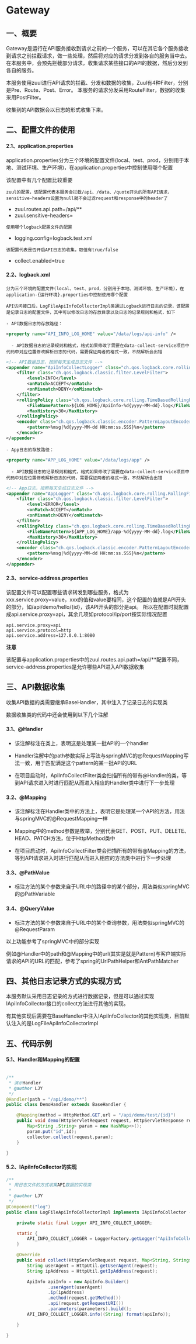 # Gateway

## 一、概要

Gateway是运行在API服务接收到请求之前的一个服务，可以在其它各个服务接收到请求之前拦截请求，做一些处理，然后将对应的请求分发到各自的服务当中去。
在本服务中，会预先拦截部分请求，收集请求某些接口的API的数据，然后分发到各自的服务。

本服务使用zuul进行API请求的拦截、分发和数据的收集，Zuul有4种Filter，分别是Pre、Route、Post、Error。
本服务的请求分发采用RouteFilter，数据的收集采用PostFilter。

收集到的API数据会以日志的形式收集下来。

## 二、配置文件的使用

#### 2.1、application.properties

application.properties分为三个环境的配置文件(local、test、prod，分别用于本地、测试环境、生产环境)，在application.properties中控制使用哪个配置

该配置中有几个配置比较重要
    
    zuul的配置，该配置代表本服务会拦截/api、/data、/quote开头的所有API请求，sensitive-headers设置为null就不会过滤request和response中的header了
    
   - zuul.routes.api.path=/api/**
   - zuul.sensitive-headers=
   
    使用哪个logback配置文件的配置
   
   - logging.config=logback.test.xml
   
    该配置代表是否开启API日志的收集，取值有true/false
   
   - collect.enabled=true
   
#### 2.2、logback.xml

    分为三个环境的配置文件(local、test、prod，分别用于本地、测试环境、生产环境)，在application-{运行环境}.properties中控制使用哪个配置

    API访问接口后，LogFileApiInfoCollectorImpl类通过Logback进行日志的记录，该配置是记录日志的配置文件，其中可以修改日志的存放目录以及日志的记录规则和格式，如下

    - API数据日志的存放路径：
   
   ```xml
   <property name="API_INFO_LOG_HOME" value="/data/logs/api-info" />
   ```
       
      - API数据日志的记录规则和格式，格式如果修改了需要在data-collect-service项目中代码中对应位置修改解析日志的代码，需要保证两者的格式一致，不然解析会出错  
       
   ```xml
   <!-- API数据日志，按照每天生成日志文件 -->
   <appender name="ApiInfoCollectLogger" class="ch.qos.logback.core.rolling.RollingFileAppender">
       <filter class="ch.qos.logback.classic.filter.LevelFilter">
           <level>INFO</level>
           <onMatch>ACCEPT</onMatch>
           <onMismatch>DENY</onMismatch>
       </filter>
       <rollingPolicy class="ch.qos.logback.core.rolling.TimeBasedRollingPolicy">
           <FileNamePattern>${LOG_HOME}/ApiInfo-%d{yyyy-MM-dd}.log</FileNamePattern>
           <MaxHistory>30</MaxHistory>
       </rollingPolicy>
       <encoder class="ch.qos.logback.classic.encoder.PatternLayoutEncoder">
           <pattern>%msg|%d{yyyy-MM-dd HH:mm:ss.SSS}%n</pattern>
       </encoder>
   </appender>
   ```
   
    - App日志的存放路径：
   
   ```xml
   <property name="APP_LOG_HOME" value="/data/logs/app" />
   ```
       
      - API数据日志的记录规则和格式，格式如果修改了需要在data-collect-service项目中代码中对应位置修改解析日志的代码，需要保证两者的格式一致，不然解析会出错  
       
   ```xml
   <!-- App日志，按照每天生成日志文件 -->
   <appender name="AppLogger" class="ch.qos.logback.core.rolling.RollingFileAppender">
       <filter class="ch.qos.logback.classic.filter.LevelFilter">
           <level>ERROR</level>
           <onMatch>ACCEPT</onMatch>
           <onMismatch>DENY</onMismatch>
       </filter>
       <rollingPolicy class="ch.qos.logback.core.rolling.TimeBasedRollingPolicy">
           <FileNamePattern>${APP_LOG_HOME}/app-%d{yyyy-MM-dd}.log</FileNamePattern>
           <MaxHistory>30</MaxHistory>
       </rollingPolicy>
       <encoder class="ch.qos.logback.classic.encoder.PatternLayoutEncoder">
           <pattern>%msg|%d{yyyy-MM-dd HH:mm:ss.SSS}%n</pattern>
       </encoder>
   </appender>
   ```
   

#### 2.3、service-address.properties

该配置文件可以配置哪些请求转发到哪些服务，格式为xxx.service.proxy=value，xxx的值和value要相同，这个配置的值就是API开头的部分，如/api/demo/hello/{id}，该API开头的部分是api。
所以在配置时就配置成api.service.proxy=api，其余几项如protocol/ip/port按实际情况配置

```text
api.service.proxy=api
api.service.protocol=http
api.service.address=127.0.0.1:8080
```

**注意**

该配置与application.properties中的zuul.routes.api.path=/api/**配置不同，service-address.properties是允许哪些API进入API数据收集

## 三、API数据收集

收集API数据的类需要继承BaseHandler，其中注入了记录日志的实现类

数据收集类的代码中还会使用到以下几个注解

#### 3.1、@Handler
   
   - 该注解标注在类上，表明这是处理某一批API的一个handler
   
   - Handler注解中的path参数实际上写法与springMVC的@RequestMapping写法一致，用于匹配满足这个pattern的某一批API的URL
   
   - 在项目启动时，ApiInfoCollectFilter类会扫描所有的带有@Handler的类，等到API请求进入时进行匹配从而进入相应的Handler类中进行下一步处理

#### 3.2、@Mapping
   
   - 该注解标注在Handler类中的方法上，表明它是处理某一个API的方法，用法与springMVC的@RequestMapping一样
   
   - Mapping中的method参数是枚举，分别代表GET、POST、PUT、DELETE、HEAD、PATCH方法，位于HttpMethod类中
   
   - 在项目启动时，ApiInfoCollectFilter类会扫描所有的带有@Mapping的方法，等到API请求进入时进行匹配从而进入相应的方法类中进行下一步处理

#### 3.3、@PathValue

   - 标注方法的某个参数来自于URL中的路径中的某个部分，用法类似springMVC的@PathVariable

#### 3.4、@QueryValue

   - 标注方法的某个参数来自于URL中的某个查询参数，用法类似springMVC的@RequestParam

以上功能参考了springMVC中的部分实现

例如@Handler中的path和@Mapping中的url(其实是就是Pattern)与客户端实际请求的API的URL的匹配，参考了spring的UrlPathHelper和AntPathMatcher

## 四、其他日志记录方式的实现方式

本服务默认采用日志记录的方式进行数据记录，但是可以通过实现IApiInfoCollector接口的collect方法进行其他的实现。

有其他实现后需要在BaseHandler中注入IApiInfoCollector的其他实现类，目前默认注入的是LogFileApiInfoCollectorImpl

## 五、代码示例

#### 5.1、Handler和Mapping的配置

```java

/**
 * 演示Handler
 * @author LJY
 */
@Handler(path = "/api/demo/**")
public class DemoHandler extends BaseHandler {

    @Mapping(method = HttpMethod.GET,url = "/api/demo/test/{id}")
    public void demo(HttpServletRequest request, HttpServletResponse response, @PathValue("id") String id){
        Map<String ,String> param = new HashMap<>();
        param.put("id",id);
        collector.collect(request,param);
    }

}
```

#### 5.2、IApiInfoCollector的实现
   
```java
/**
 * 用日志文件的方式收集API数据的实现类
 *
 * @author LJY
 */
@Component("log")
public class LogFileApiInfoCollectorImpl implements IApiInfoCollector {

    private static final Logger API_INFO_COLLECT_LOGGER;

    static {
        API_INFO_COLLECT_LOGGER = LoggerFactory.getLogger("ApiInfoCollectLogger");
    }

    @Override
    public void collect(HttpServletRequest request, Map<String, String> parameters) {
        String userAgent = HttpUtil.getUserAgent(request);
        String ipAddress = HttpUtil.getIpAddress(request);

        ApiInfo apiInfo = new ApiInfo.Builder()
                .userAgent(userAgent)
                .ip(ipAddress)
                .method(request.getMethod())
                .api(request.getRequestURI())
                .parameters(parameters).build();
        API_INFO_COLLECT_LOGGER.info((String) format(apiInfo));

    }

}
```

